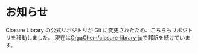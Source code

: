 # お知らせ
Closure Library の公式リポジトリが Git に変更されたため、こちらもリポジトリを移動しました。
現在は[OrgaChem/closure-library-jp](https://github.com/OrgaChem/closure-library-jp)で邦訳を続けています。
